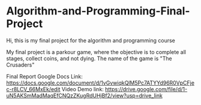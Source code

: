 # Algorithm-and-Programming-Final-Project
Hi, this is my final project for the algorithm and programming course

My final project is a parkour game, where the objective is to complete all stages, collect coins, and not dying.
The name of the game is "The Crusaders"

Final Report Google Docs Link:
https://docs.google.com/document/d/1vGvwiqkQlM5Pc7ATYYd96R0VpCFjec-r8LCV_66MxEk/edit
Video Demo link: https://drive.google.com/file/d/1-uN5AKSmMadMaqEfCNQzZKugRdUHjBf2/view?usp=drive_link
